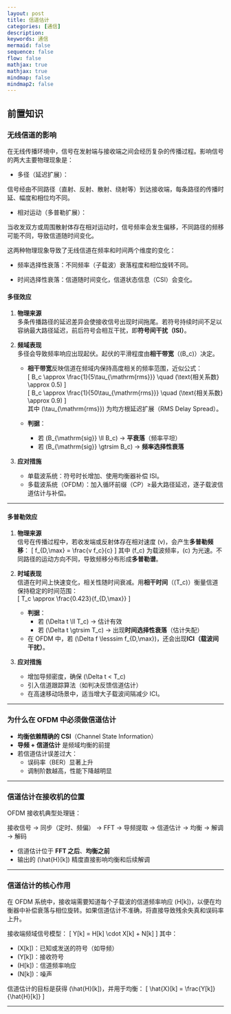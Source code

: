 ```yaml
---
layout: post
title: 信道估计
categories: [通信]
description: 
keywords: 通信
mermaid: false
sequence: false
flow: false
mathjax: true
mathjax: true
mindmap: false
mindmap2: false
---
```


## 前置知识

### 无线信道的影响

在无线传播环境中，信号在发射端与接收端之间会经历复杂的传播过程。影响信号的两大主要物理现象是：

- 多径（延迟扩展）：

信号经由不同路径（直射、反射、散射、绕射等）到达接收端，每条路径的传播时延、幅度和相位均不同。

- 相对运动（多普勒扩展）：

当收发双方或周围散射体存在相对运动时，信号频率会发生偏移，不同路径的频移可能不同，导致信道随时间变化。

这两种物理现象导致了无线信道在频率和时间两个维度的变化：

- 频率选择性衰落：不同频率（子载波）衰落程度和相位旋转不同。

- 时间选择性衰落：信道随时间变化，信道状态信息（CSI）会变化。

#### 多径效应

1. **物理来源**  
   多条传播路径的延迟差异会使接收信号出现时间拖尾。若符号持续时间不足以容纳最大路径延迟，前后符号会相互干扰，即**符号间干扰（ISI）**。

2. **频域表现**  
   多径会导致频率响应出现起伏。起伏的平滑程度由**相干带宽**（\(B_c\)）决定。  

   - **相干带宽**反映信道在频域内保持高度相关的频率范围，近似公式：  
     \[
     B_c \approx \frac{1}{5\tau_{\mathrm{rms}}} \quad (\text{相关系数} \approx 0.5)
     \]  
     \[
     B_c \approx \frac{1}{50\tau_{\mathrm{rms}}} \quad (\text{相关系数} \approx 0.9)
     \]  
     其中 \(\tau_{\mathrm{rms}}\) 为均方根延迟扩展（RMS Delay Spread）。

   - **判据**：  
     - 若 \(B_{\mathrm{sig}} \ll B_c\) → **平衰落**（频率平坦）  
     - 若 \(B_{\mathrm{sig}} \gtrsim B_c\) → **频率选择性衰落**

3. **应对措施**  
   - 单载波系统：符号时长增加、使用均衡器补偿 ISI。  
   - 多载波系统（OFDM）：加入循环前缀（CP）≥最大路径延迟，逐子载波信道估计与补偿。

---


#### 多普勒效应

1. **物理来源**  
   信号在传播过程中，若收发端或反射体存在相对速度 \(v\)，会产生**多普勒频移**：
   \[
   f_{D,\max} = \frac{v f_c}{c}
   \]
   其中 \(f_c\) 为载波频率，\(c\) 为光速。不同路径的运动方向不同，导致频移分布形成**多普勒谱**。

2. **时域表现**  
   信道在时间上快速变化，相关性随时间衰减。用**相干时间**（\(T_c\)）衡量信道保持稳定的时间范围：  
   \[
   T_c \approx \frac{0.423}{f_{D,\max}}
   \]
   - **判据**：  
     - 若 \(\Delta t \ll T_c\) → 估计有效  
     - 若 \(\Delta t \gtrsim T_c\) → 出现**时间选择性衰落**（估计失配）  
   - 在 OFDM 中，若 \(\Delta f \lesssim f_{D,\max}\)，还会出现**ICI（载波间干扰）**。

3. **应对措施**  
   - 增加导频密度，确保 \(\Delta t < T_c\)  
   - 引入信道跟踪算法（如判决反馈信道估计）  
   - 在高速移动场景中，适当增大子载波间隔减少 ICI。


---

### 为什么在 OFDM 中必须做信道估计

- **均衡依赖精确的 CSI**（Channel State Information）
- **导频 + 信道估计** 是频域均衡的前提
- 若信道估计误差过大：
  - 误码率（BER）显著上升
  - 调制阶数越高，性能下降越明显

---

### 信道估计在接收机的位置

OFDM 接收机典型处理链：

接收信号
→ 同步（定时、频偏）
→ FFT
→ 导频提取
→ 信道估计
→ 均衡
→ 解调
→ 解码

- 信道估计位于 **FFT 之后**、**均衡之前**
- 输出的 \(\hat{H}[k]\) 精度直接影响均衡和后续解调

---

### 信道估计的核心作用

在 OFDM 系统中，接收端需要知道每个子载波的信道频率响应 \(H[k]\)，以便在均衡器中补偿衰落与相位旋转。如果信道估计不准确，将直接导致残余失真和误码率上升。

接收端频域信号模型：
\[
Y[k] = H[k] \cdot X[k] + N[k]
\]
其中：
- \(X[k]\)：已知或发送的符号（如导频）
- \(Y[k]\)：接收符号
- \(H[k]\)：信道频率响应
- \(N[k]\)：噪声

信道估计的目标是获得 \(\hat{H}[k]\)，并用于均衡：
\[
\hat{X}[k] = \frac{Y[k]}{\hat{H}[k]}
\]

---